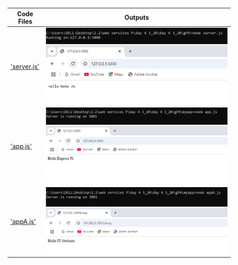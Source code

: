 | Code Files | Outputs |
|------------|---------|
|['server.js'](./Codes/server.js)|![server.png](./Outputs/server.png)![server1.png](./Outputs/server1.png)|
|['app.js'](./Codes/app.js)|![app.png](./Outputs/app.png)![app1.png](./Outputs/app1.png)|
|['appA.js'](./Codes/appA.js)|![appA.png](./Outputs/appA.png)![appA1.png](./Outputs/appA1.png)|

